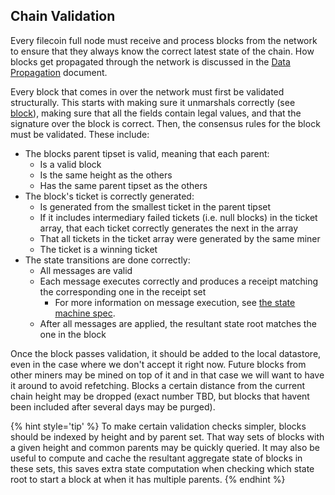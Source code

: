 ## Chain Validation

Every filecoin full node must receive and process blocks from the network to ensure that they always know the correct latest state of the chain. How blocks get propagated through the network is discussed in the [Data Propagation](data-propagation.md) document.

Every block that comes in over the network must first be validated structurally. This starts with making sure it unmarshals correctly (see [block](data-structures.md#block)), making sure that all the fields contain legal values, and that the signature over the block is correct. Then, the consensus rules for the block must be validated. These include:

- The blocks parent tipset is valid, meaning that each parent:
  - Is a valid block
  - Is the same height as the others
  - Has the same parent tipset as the others
- The block's ticket is correctly generated:
  - Is generated from the smallest ticket in the parent tipset
  - If it includes intermediary failed tickets (i.e. null blocks) in the ticket array, that each ticket correctly generates the next in the array
  - That all tickets in the ticket array were generated by the same miner
  - The ticket is a winning ticket
- The state transitions are done correctly:
  - All messages are valid
  - Each message executes correctly and produces a receipt matching the corresponding one in the receipt set
    - For more information on message execution, see [the state machine spec](state-machine.md).
  - After all messages are applied, the resultant state root matches the one in the block

Once the block passes validation, it should be added to the local datastore, even in the case where we don't accept it right now. Future blocks from other miners may be mined on top of it and in that case we will want to have it around to avoid refetching. Blocks a certain distance from the current chain height may be dropped (exact number TBD, but blocks that havent been included after several days may be purged).

{% hint style='tip' %}
To make certain validation checks simpler, blocks should be indexed by height and by parent set. That way sets of blocks with a given height and common parents may be quickly queried. It may also be useful to compute and cache the resultant aggregate state of blocks in these sets, this saves extra state computation when checking which state root to start a block at when it has multiple parents.
{% endhint %}
